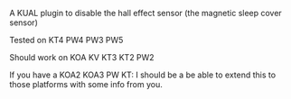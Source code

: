 A KUAL plugin to disable the hall effect sensor (the magnetic sleep cover sensor)

Tested on KT4 PW4 PW3 PW5

Should work on KOA KV KT3 KT2 PW2

If you have a KOA2 KOA3 PW KT: I should be a be able to extend this to those platforms with some info from you.
